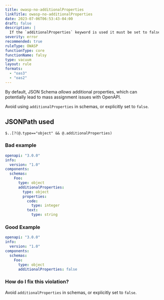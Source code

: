 ```yaml
---
title: owasp-no-additionalProperties
linkTitle: owasp-no-additionalProperties
date: 2023-07-06T06:53:43-04:00
draft: false
description: |
  If the `additionalProperties` keyword is used it must be set to false
severity: error
recommended: true
ruleType: OWASP
functionType: core
functionName: falsy
type: vacuum
layout: rule
formats:
  - "oas3"
  - "oas2"
---
```


By default, JSON Schema _allows_ additional properties, which can potentially lead to mass assignment issues with OpenAPI.

Avoid using `additionalProperties` in schemas, or explicitly set to `false`.

## JSONPath used

`$..[?(@.type=="object" && @.additionalProperties)`

### Bad example

```yaml
openapi: "3.0.0"
info:
  version: "1.0"
components:
  schemas:
    Foo:
      type: object
      additionalProperties:
        type: object
        properties:
          code:
            type: integer
          text:
            type: string
```
### Good Example

```yaml
openapi: "3.0.0"
info:
  version: "1.0"
components:
  schemas:
    Foo:
      type: object
      additionalProperties: false
```

### How do I fix this violation?

Avoid `additionalProperties` in schemas, or explicitly set to `false`.


